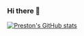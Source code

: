 ### Hi there 👋
[![Preston's GitHub stats](https://github-readme-stats.vercel.app/api?username=proesslet)](https://github.com/anuraghazra/github-readme-stats)

<!--
**proesslet/proesslet** is a ✨ _special_ ✨ repository because its `README.md` (this file) appears on your GitHub profile.

Here are some ideas to get you started:

- 🔭 I’m currently working on ...
- 🌱 I’m currently learning ...
- 👯 I’m looking to collaborate on ...
- 🤔 I’m looking for help with ...
- 💬 Ask me about ...
- 📫 How to reach me: ...
- 😄 Pronouns: ...
- ⚡ Fun fact: ...
-->

